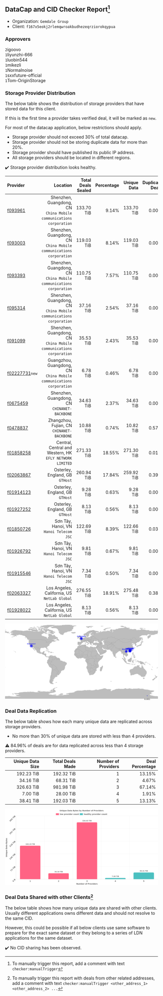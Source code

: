 ## DataCap and CID Checker Report[^1]
 - Organization: `Gemdale Group`
 - Client: `f167x5eokj2rlemqwroakbudhezeqrziorokqypua`
### Approvers
`2`igoovo<br/>`1`liyunzhi-666<br/>`1`luobin544<br/>`1`mikezli<br/>`1`Normalnoise<br/>`1`sxxfuture-official<br/>`1`Tom-OriginStorage

### Storage Provider Distribution
The below table shows the distribution of storage providers that have stored data for this client.

If this is the first time a provider takes verified deal, it will be marked as `new`.

For most of the datacap application, below restrictions should apply.
 - Storage provider should not exceed 30% of total datacap.
 - Storage provider should not be storing duplicate data for more than 20%.
 - Storage provider should have published its public IP address.
 - All storage providers should be located in different regions.

✔️ Storage provider distribution looks healthy.

| Provider                                                    |                                                               Location | Total Deals Sealed | Percentage | Unique Data | Duplicate Deals |
| :---------------------------------------------------------- | ---------------------------------------------------------------------: | -----------------: | ---------: | ----------: | --------------: |
| [f093961](https://filfox.info/en/address/f093961)           |  Shenzhen, Guangdong, CN<br/>`China Mobile communications corporation` |         133.70 TiB |      9.14% |  133.70 TiB |           0.00% |
| [f093003](https://filfox.info/en/address/f093003)           |  Shenzhen, Guangdong, CN<br/>`China Mobile communications corporation` |         119.03 TiB |      8.14% |  119.03 TiB |           0.00% |
| [f093393](https://filfox.info/en/address/f093393)           |  Shenzhen, Guangdong, CN<br/>`China Mobile communications corporation` |         110.75 TiB |      7.57% |  110.75 TiB |           0.00% |
| [f095314](https://filfox.info/en/address/f095314)           |  Shenzhen, Guangdong, CN<br/>`China Mobile communications corporation` |          37.16 TiB |      2.54% |   37.16 TiB |           0.00% |
| [f091099](https://filfox.info/en/address/f091099)           |  Shenzhen, Guangdong, CN<br/>`China Mobile communications corporation` |          35.53 TiB |      2.43% |   35.53 TiB |           0.00% |
| [f02227731](https://filfox.info/en/address/f02227731)`new`  | Guangzhou, Guangdong, CN<br/>`China Mobile communications corporation` |           6.78 TiB |      0.46% |    6.78 TiB |           0.00% |
| [f0675459](https://filfox.info/en/address/f0675459)         |                        Shenzhen, Guangdong, CN<br/>`CHINANET-BACKBONE` |          34.63 TiB |      2.37% |   34.63 TiB |           0.00% |
| [f0478837](https://filfox.info/en/address/f0478837)         |                          Zhangzhou, Fujian, CN<br/>`CHINANET-BACKBONE` |          10.88 TiB |      0.74% |   10.82 TiB |           0.57% |
| [f01858258](https://filfox.info/en/address/f01858258)       |            Central, Central and Western, HK<br/>`EFLY NETWORK LIMITED` |         271.33 TiB |     18.55% |  271.30 TiB |           0.01% |
| [f02063867](https://filfox.info/en/address/f02063867)       |                                     Osterley, England, GB<br/>`GTHost` |         260.94 TiB |     17.84% |  259.92 TiB |           0.39% |
| [f01914123](https://filfox.info/en/address/f01914123)       |                                     Osterley, England, GB<br/>`GTHost` |           9.28 TiB |      0.63% |    9.28 TiB |           0.00% |
| [f01927252](https://filfox.info/en/address/f01927252)       |                                     Osterley, England, GB<br/>`GTHost` |           8.13 TiB |      0.56% |    8.13 TiB |           0.00% |
| [f01850726](https://filfox.info/en/address/f01850726)       |                             Sơn Tây, Hanoi, VN<br/>`Hanoi Telecom JSC` |         122.69 TiB |      8.39% |  122.66 TiB |           0.03% |
| [f01926792](https://filfox.info/en/address/f01926792)       |                             Sơn Tây, Hanoi, VN<br/>`Hanoi Telecom JSC` |           9.81 TiB |      0.67% |    9.81 TiB |           0.00% |
| [f01915546](https://filfox.info/en/address/f01915546)       |                             Sơn Tây, Hanoi, VN<br/>`Hanoi Telecom JSC` |           7.34 TiB |      0.50% |    7.34 TiB |           0.00% |
| [f02063327](https://filfox.info/en/address/f02063327)       |                        Los Angeles, California, US<br/>`NetLab Global` |         276.55 TiB |     18.91% |  275.48 TiB |           0.38% |
| [f01928022](https://filfox.info/en/address/f01928022)       |                        Los Angeles, California, US<br/>`NetLab Global` |           8.13 TiB |      0.56% |    8.13 TiB |           0.00% |

<img src="https://raw.githubusercontent.com/data-preservation-programs/filplus-checker-assets/main/filecoin-project/filecoin-plus-large-datasets/issues/1000/1689644161511.png"/>

### Deal Data Replication
The below table shows how each many unique data are replicated across storage providers.

- No more than 30% of unique data are stored with less than 4 providers.

⚠️ 84.96% of deals are for data replicated across less than 4 storage providers.

| Unique Data Size | Total Deals Made | Number of Providers | Deal Percentage |
| ---------------: | ---------------: | ------------------: | --------------: |
|       192.23 TiB |       192.32 TiB |                   1 |          13.15% |
|        34.16 TiB |        68.31 TiB |                   2 |           4.67% |
|       326.63 TiB |       981.98 TiB |                   3 |          67.14% |
|         7.00 TiB |        28.00 TiB |                   4 |           1.91% |
|        38.41 TiB |       192.03 TiB |                   5 |          13.13% |

<img src="https://raw.githubusercontent.com/data-preservation-programs/filplus-checker-assets/main/filecoin-project/filecoin-plus-large-datasets/issues/1000/1689644162263.png"/>

### Deal Data Shared with other Clients[^3]
The below table shows how many unique data are shared with other clients.
Usually different applications owns different data and should not resolve to the same CID.

However, this could be possible if all below clients use same software to prepare for the exact same dataset or they belong to a series of LDN applications for the same dataset.

✔️ No CID sharing has been observed.

[^1]: To manually trigger this report, add a comment with text `checker:manualTrigger`

[^2]: Deals from those addresses are combined into this report as they are specified with `checker:manualTrigger`

[^3]: To manually trigger this report with deals from other related addresses, add a comment with text `checker:manualTrigger <other_address_1> <other_address_2> ...`
